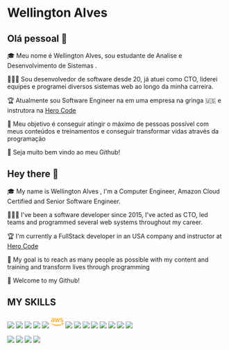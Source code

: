 # Wellington Alves

## Olá pessoal 👋

🎓 Meu nome é Wellington Alves, sou estudante de Analise e Desenvolvimento de Sistemas .

👩🏻‍💻 Sou desenvolvedor de software desde 20, já atuei como CTO, liderei equipes e programei diversos sistemas web ao longo da minha carreira.

🏆 Atualmente sou Software Engineer na em uma empresa na gringa 🇺🇸 e instrutora na [Hero Code](https://herocode.com.br)

🎯 Meu objetivo é conseguir atingir o máximo de pessoas possível com meus conteúdos e treinamentos e conseguir transformar vidas através da programação

💜 Seja muito bem vindo ao meu Github!

## Hey there 👋

🎓 My name is Wellington Alves , I'm a Computer Engineer, Amazon Cloud Certified and Senior Software Engineer.

👩🏻‍💻 I've been a software developer since 2015, I've acted as CTO, led teams and programmed several web systems throughout my career.

🏆 I'm currently a FullStack developer in an USA company and instructor at [Hero Code](https://herocode.com.br)

🎯 My goal is to reach as many people as possible with my content and training and transform lives through programming

💜 Welcome to my Github!

## MY SKILLS

<div>
<img width="30px" src="https://cdn.jsdelivr.net/gh/devicons/devicon/icons/typescript/typescript-original.svg" />
<img width="30px" src="https://cdn.jsdelivr.net/gh/devicons/devicon/icons/javascript/javascript-original.svg" />
<img width="30px" src="https://cdn.jsdelivr.net/gh/devicons/devicon/icons/nodejs/nodejs-original.svg" />
<img width="30px" src="https://cdn.jsdelivr.net/gh/devicons/devicon/icons/react/react-original.svg" />
<img width="30px" src="https://cdn.jsdelivr.net/gh/devicons/devicon/icons/docker/docker-original.svg" />
<img width="30px" src="https://raw.githubusercontent.com/devicons/devicon/6910f0503efdd315c8f9b858234310c06e04d9c0/icons/amazonwebservices/amazonwebservices-plain-wordmark.svg"/>
<img width="30px" src="https://cdn.jsdelivr.net/gh/devicons/devicon/icons/googlecloud/googlecloud-original.svg" />
<img width="30px" src="https://cdn.jsdelivr.net/gh/devicons/devicon/icons/bitbucket/bitbucket-original.svg" />
<img width="30px" src="https://cdn.jsdelivr.net/gh/devicons/devicon/icons/html5/html5-original.svg" />
<img width="30px" src="https://cdn.jsdelivr.net/gh/devicons/devicon/icons/mongodb/mongodb-original.svg" />
<img width="30px" src="https://cdn.jsdelivr.net/gh/devicons/devicon/icons/linux/linux-original.svg" />
<img width="30px" src="https://cdn.jsdelivr.net/gh/devicons/devicon/icons/mysql/mysql-original.svg" />
<img width="30px" src="https://cdn.jsdelivr.net/gh/devicons/devicon/icons/postgresql/postgresql-original.svg" />
<img width="30px" src="https://cdn.jsdelivr.net/gh/devicons/devicon/icons/redux/redux-original.svg" />
 
 
 
 
 
 
 
</div>

<div>

<a href="https://www.instagram.com/wellington.alves.s"><img src="https://img.shields.io/badge/Instagram-E4405F?style=for-the-badge&logo=instagram&logoColor=white" /></a>
<a href="contato@alexiakattah.com.br"><img src="https://img.shields.io/badge/Gmail-D14836?style=for-the-badge&logo=gmail&logoColor=white" /></a>
<a href="https://www.linkedin.com/in/alexiakattah/"><img src="https://img.shields.io/badge/LinkedIn-0077B5?style=for-the-badge&logo=linkedin&logoColor=white" /></a>
<a href="https://www.youtube.com/@herocodebr"><img src="https://img.shields.io/badge/YouTube-FF0000?style=for-the-badge&logo=youtube&logoColor=white" /></a>

</div>
